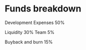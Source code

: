 # Funds breakdown

Development Expenses 50%&#x20;

Liquidity 30% Team 5%&#x20;

Buyback and burn 15%
